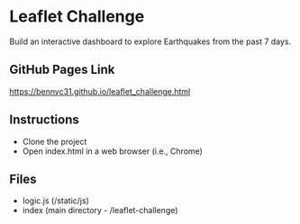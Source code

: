 # Leaflet Challenge
Build an interactive dashboard to explore Earthquakes from the past 7 days.

## GitHub Pages Link
https://bennyc31.github.io/leaflet_challenge.html
## Instructions
* Clone the project
* Open index.html in a web browser (i.e., Chrome)

## Files
* logic.js (/static/js)
* index (main directory - /leaflet-challenge)